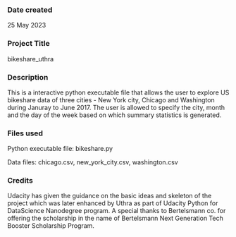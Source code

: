 ### Date created
25 May 2023

### Project Title
bikeshare_uthra

### Description
This is a interactive python executable file that allows the user to explore US bikeshare data of three cities - New York city, Chicago and Washington during Januray to June 2017.
The user is allowed to specify the city, month and the day of the week based on which summary statistics is generated.

### Files used
Python executable file: bikeshare.py

Data files: chicago.csv, new_york_city.csv, washington.csv

### Credits
Udacity has given the guidance on the basic ideas and skeleton of the project which was later enhanced by Uthra as part of Udacity Python for DataScience Nanodegree program.
A special thanks to Bertelsmann co. for offering the scholarship in the name of Bertelsmann Next Generation Tech Booster Scholarship Program.

